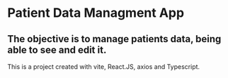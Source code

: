 # Patient Data Managment App

## The objective is to manage patients data, being able to see and edit it.

This is a project created with vite, React.JS, axios and Typescript.


